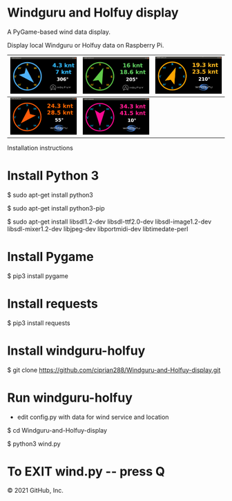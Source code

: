 # Windguru and Holfuy display

A PyGame-based wind data display.

Display local Windguru or Holfuy data on Raspberry Pi.

|![screenshot1](screenshots/screenshot1.png)|![screenshot2](screenshots/screenshot2.png)|![screenshot3](screenshots/screenshot3.png)|
| ----------------------------------------- | ----------------------------------------- | ----------------------------------------- |
|![screenshot4](screenshots/screenshot4.png)|![screenshot5](screenshots/screenshot5.png)|                                           |    

Installation instructions

# Install Python 3
$ sudo apt-get install python3

$ sudo apt-get install python3-pip

$ sudo apt-get install libsdl1.2-dev libsdl-ttf2.0-dev libsdl-image1.2-dev libsdl-mixer1.2-dev libjpeg-dev libportmidi-dev libtimedate-perl

# Install Pygame
$ pip3 install pygame

# Install requests
$ pip3 install requests

# Install windguru-holfuy 
$ git clone https://github.com/ciprian288/Windguru-and-Holfuy-display.git

  # Run windguru-holfuy
- edit config.py with data for wind service and location

$ cd Windguru-and-Holfuy-display

$ python3 wind.py

#    To EXIT wind.py -- press Q    ####

© 2021 GitHub, Inc.
